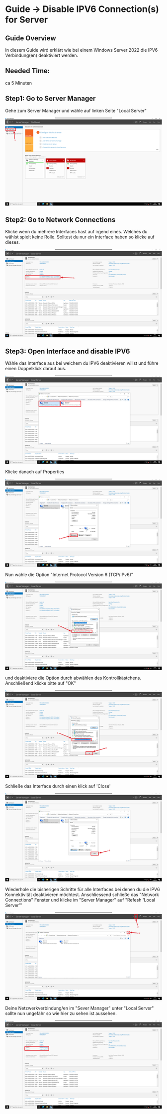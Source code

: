 # Guide -> Disable IPV6 Connection(s) for Server
## Guide Overview
In diesem Guide wird erklärt wie bei einem Windows Server 2022 die IPV6 Verbindung(en) deaktiviert werden.
## Needed Time:
ca 5 Minuten
## Step1: Go to Server Manager
Gehe zum Server Manager und wähle auf linken Seite "Local Server"

![image](https://github.com/GeraldLeikam/tutorials/blob/master/images/windows/server/disable_ipv6/windows_server_2022_disable_ipv6.png)

## Step2: Go to Network Connections
Klicke wenn du mehrere Interfaces hast auf irgend eines. Welches du wählst spielt keine Rolle. Solltest du nur ein Interface haben so klicke auf dieses.

![image](https://github.com/GeraldLeikam/tutorials/blob/master/images/windows/server/disable_ipv6/windows_server_2022_disable_ipv6_select_interface.png)

## Step3: Open Interface and disable IPV6
Wähle das Interface aus bei welchem du IPV6 deaktivieren willst und führe einen Doppelklick darauf aus. 

![image](https://github.com/GeraldLeikam/tutorials/blob/master/images/windows/server/disable_ipv6/windows_server_2022_disable_ipv6_network_connections.png)

Klicke danach auf Properties

![image](https://github.com/GeraldLeikam/tutorials/blob/master/images/windows/server/disable_ipv6/windows_server_2022_disable_ipv6_network_connection_properties.png)

Nun wähle die Option "Internet Protocol Version 6 (TCP/IPv6)"

![image](https://github.com/GeraldLeikam/tutorials/blob/master/images/windows/server/disable_ipv6/windows_server_2022_disable_ipv6_select_option.png)

und deaktiviere die Option durch abwählen des Kontrollkästchens. Anschließend klicke bitte auf "OK"

![image](https://github.com/GeraldLeikam/tutorials/blob/master/images/windows/server/disable_ipv6/windows_server_2022_disable_ipv6_deselect_option.png)

Schließe das Interface durch einen klick auf 'Close'

![image](https://github.com/GeraldLeikam/tutorials/blob/master/images/windows/server/disable_ipv6/windows_server_2022_disable_ipv6_close_interface.png)

Wiederhole die bisherigen Schritte für alle Interfaces bei denen du die IPV6 Konnektivität deaktivieren möchtest.
Anschliessend schließe das "Network Connections" Fenster und klicke im "Server Manager" auf "Refesh 'Local Server'"

![image](https://github.com/GeraldLeikam/tutorials/blob/master/images/windows/server/disable_ipv6/windows_server_2022_disable_ipv6_refreh_server_manager.png)

Deine Netzwerkverbindung/en im "Sever Manager" unter "Local Server" sollte nun ungefähr so wie hier zu sehen ist aussehen.

![image](https://github.com/GeraldLeikam/tutorials/blob/master/images/windows/server/disable_ipv6/windows_server_2022_disable_ipv6_deactivated.png)
